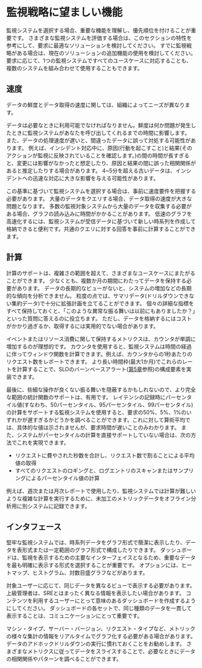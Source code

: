 # 監視戦略に望ましい機能

監視システムを選択する場合、重要な機能を理解し、優先順位を付けることが重要です。
さまざまな監視システムを評価する場合は、このセクションの特性を参考にして、要求に最適なソリューションを検討してください。
すでに監視戦略がある場合は、現在のソリューションの追加機能の使用を検討してください。
要求に応じて、1つの監視システムですべてのユースケースに対応することも、複数のシステムを組み合わせて使用することもできます。

## 速度

データの鮮度とデータ取得の速度に関しては、組織によってニーズが異なります。

データは必要なときに利用可能でなければなりません。鮮度は何か問題が発生したときに監視システムがあなたを呼び出してくれるまでの時間に影響します。
また、データの処理速度が遅いと、間違ったデータに誤って対処する可能性があります。
例えば、インシデント対応中に、原因(行動を起こすこと)と結果(そのアクションが監視に反映されていることを確認します。)の間の時間が長すぎると、変更には影響がなかったと想定したり、原因と結果の間に誤った相関関係があると推定したりする場合があります。
4~5分を超える古いデータは、インシデントへの迅速な対応に大きな影響を与える可能性があります。

この基準に基づいて監視システムを選択する場合は、事前に速度要件を把握する必要があります。
大量のデータをクエリする場合、データ取得の速度が大きな問題となります。
多数の監視対象システムから大量のデータを収集する必要がある場合、グラフの読み込みに時間がかかることがあります。
低速のグラフを高速化するには、監視システムが受信データに基づいて新しい時系列を作成して格納できると便利です。共通のクエリに対する回答を事前に計算することができます。

## 計算

計算のサポートは、複雑さの範囲を超えて、さまざまなユースケースにまたがることができます。
少なくとも、複数か月の期間にわたってデータを保持する必要があります。
データの長期的なビューがないと、システムの増加などの長期的な傾向を分析できません。
粒度の点では、サマリデータ(ドリルダウンできない集約データ)で十分に拡張計画を立てることができます。
個々の詳細な指標をすべて保持しておくと、「このような異常な振る舞いは以前にもありましたか？」といった質問に答えるのに役立ちます。
ただし、データを格納するにはコストがかかり過ぎるか、取得するには実用的でない場合があります。

イベントまたはリソース消費に関して保持するメトリクスは、カウンタが単調に増加するのが理想的です。
カウンタを使用すると、監視システムは時間の経過に伴ってウィンドウ関数を計算できます。例えば、カウンタからの1秒あたりのリクエスト数をレポートできます。
より長い時間枠(最大1か月)でこれらのレートを計算することで、SLOのバーンベースアラート([第5章](../../05_alerting-on-slos/README.md)参照)の構成要素を実装できます。

最後に、些細な操作が良くない振る舞いを隠蔽するかもしれないので、より完全な範囲の統計関数のサポートは、有用です。
レイテンシの記録時にパーセンタイル値(すなわち、50パーセンタイル、95パーセンタイル、99パーセンタイル)の計算をサポートする監視システムを使用すると、要求の50%、5%、1%のいずれかが遅すぎるかどうかを調べることができます。これに対して算術平均では、具体的な値は示されませんが、要求時間が遅いことのみわかります。
また、システムがパーセンタイルの計算を直接サポートしていない場合は、次の方法でこれを実現できます。

* リクエストに費やされた秒数を合計し、リクエスト数で割ることによる平均値の取得
* すべてのリクエストのロギングと、ログエントリのスキャンまたはサンプリングによるパーセンタイル値の計算

例えば、週次または月次レポートで使用したり、監視システムでは計算が難しいような複雑な計算を実行するために、未加工のメトリックデータをオフライン分析用に別システムに記録できます。

## インタフェース

堅牢な監視システムでは、時系列データをグラフ形式で簡潔に表示したり、データを表形式または一定範囲のグラフ形式で構成したりできます。
ダッシュボードは、監視を表示するための主要なインターフェイスとなるため、重要なデータを最も明確に表示する形式を選択することが重要です。
オプションには、ヒートマップ、ヒストグラム、対数目盛グラフなどがあります。

対象ユーザーに応じて、同じデータを異なるビューで表示する必要があります。上級管理者は、SREとはまったく異なる情報を表示したい場合があります。
コンテンツを利用するユーザーにとって意味のあるダッシュボードを作成するようにしてください。
ダッシュボードの各セットで、同じ種類のデータを一貫して表示することは、コミュニケーションにとって重要です。

マシン・タイプ、サーバー・バージョン、リクエスト・タイプなど、メトリックの様々な集計の情報をリアルタイムでグラフ化する必要がある場合があります。
データのアドホックドリルダウンの実行に慣れておくことをお勧めします。
さまざまなメトリクスに従ってデータをスライスすることで、必要なときにデータの相関関係やパターンを調べることができます。
